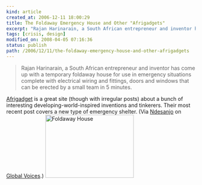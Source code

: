 ```yaml
---
kind: article
created_at: 2006-12-11 18:00:29
title: The Foldaway Emergency House and Other "Afrigadgets"
excerpt: "Rajan Harinarain, a South African entrepreneur and inventor has come up with a temporary foldaway house for use in emergency situations"
tags: [crisis, design]
modified_on: 2008-04-05 07:16:36
status: publish 
path: /2006/12/11/the-foldaway-emergency-house-and-other-afrigadgets
---
```


<blockquote class="large">Rajan Harinarain, a South African entrepreneur and inventor has come up with a temporary foldaway house for use in emergency situations complete with electrical wiring and fittings, doors and windows that can be erected by a small team in 5 minutes.</blockquote><a href="http://Afrigadget.com">Afrigadget</a> is a great site (though with irregular posts) about a bunch of interesting developing-world-inspired inventions and tinkerers. Their most recent post covers a new type of emergency shelter. (Via <a href="http://jikomboe.com">Ndesanjo</a> on <a href="http://www.globalvoices.com">Global Voices</a>.)

<img src="/static/images/foldaway_house.jpg" alt="Foldaway House" height="168" width="235">